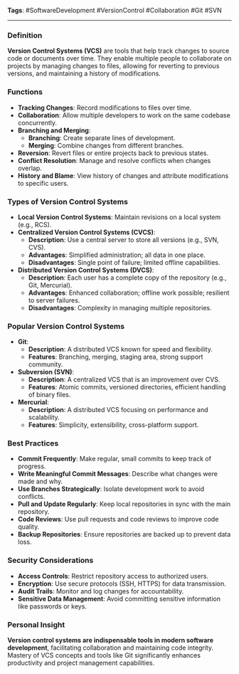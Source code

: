 **Tags**: #SoftwareDevelopment #VersionControl #Collaboration #Git #SVN

---

### Definition

**Version Control Systems (VCS)** are tools that help track changes to source code or documents over time. They enable multiple people to collaborate on projects by managing changes to files, allowing for reverting to previous versions, and maintaining a history of modifications.

### Functions

- **Tracking Changes**: Record modifications to files over time.
- **Collaboration**: Allow multiple developers to work on the same codebase concurrently.
- **Branching and Merging**:
    - **Branching**: Create separate lines of development.
    - **Merging**: Combine changes from different branches.
- **Reversion**: Revert files or entire projects back to previous states.
- **Conflict Resolution**: Manage and resolve conflicts when changes overlap.
- **History and Blame**: View history of changes and attribute modifications to specific users.

### Types of Version Control Systems

- **Local Version Control Systems**: Maintain revisions on a local system (e.g., RCS).
- **Centralized Version Control Systems (CVCS)**:
    - **Description**: Use a central server to store all versions (e.g., SVN, CVS).
    - **Advantages**: Simplified administration; all data in one place.
    - **Disadvantages**: Single point of failure; limited offline capabilities.
- **Distributed Version Control Systems (DVCS)**:
    - **Description**: Each user has a complete copy of the repository (e.g., Git, Mercurial).
    - **Advantages**: Enhanced collaboration; offline work possible; resilient to server failures.
    - **Disadvantages**: Complexity in managing multiple repositories.

### Popular Version Control Systems

- **Git**:
    - **Description**: A distributed VCS known for speed and flexibility.
    - **Features**: Branching, merging, staging area, strong support community.
- **Subversion (SVN)**:
    - **Description**: A centralized VCS that is an improvement over CVS.
    - **Features**: Atomic commits, versioned directories, efficient handling of binary files.
- **Mercurial**:
    - **Description**: A distributed VCS focusing on performance and scalability.
    - **Features**: Simplicity, extensibility, cross-platform support.

### Best Practices

- **Commit Frequently**: Make regular, small commits to keep track of progress.
- **Write Meaningful Commit Messages**: Describe what changes were made and why.
- **Use Branches Strategically**: Isolate development work to avoid conflicts.
- **Pull and Update Regularly**: Keep local repositories in sync with the main repository.
- **Code Reviews**: Use pull requests and code reviews to improve code quality.
- **Backup Repositories**: Ensure repositories are backed up to prevent data loss.

### Security Considerations

- **Access Controls**: Restrict repository access to authorized users.
- **Encryption**: Use secure protocols (SSH, HTTPS) for data transmission.
- **Audit Trails**: Monitor and log changes for accountability.
- **Sensitive Data Management**: Avoid committing sensitive information like passwords or keys.

### Personal Insight

**Version control systems are indispensable tools in modern software development**, facilitating collaboration and maintaining code integrity. Mastery of VCS concepts and tools like Git significantly enhances productivity and project management capabilities.